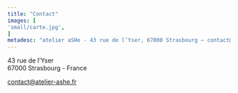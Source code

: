 ```yaml
---
title: "Contact"
images: [
'small/carte.jpg',
]
metadesc: "atelier aSHe - 43 rue de l’Yser, 67000 Strasbourg – contact@atelier-ashe.fr – 0608285114"
---
```

43 rue de l’Yser<br />
67000 Strasbourg - France

<a href="mailto:contact@atelier-ashe.fr">contact@atelier-ashe.fr</a>
